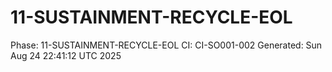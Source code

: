 # 11-SUSTAINMENT-RECYCLE-EOL
Phase: 11-SUSTAINMENT-RECYCLE-EOL
CI: CI-SO001-002
Generated: Sun Aug 24 22:41:12 UTC 2025

